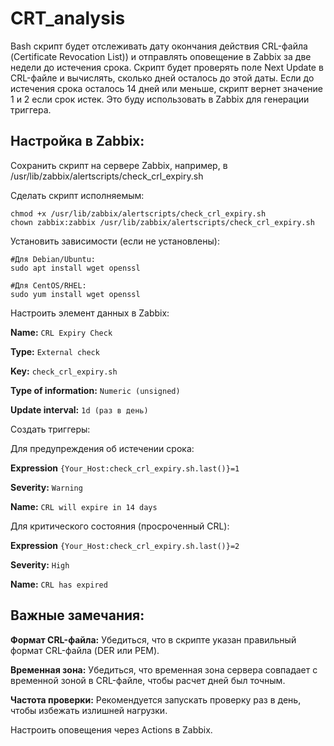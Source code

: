 # CRT_analysis
Bash скрипт будет отслеживать дату окончания действия CRL-файла (Certificate Revocation List)) и отправлять оповещение в Zabbix за две недели до истечения срока.
Скрипт будет проверять поле Next Update в CRL-файле и вычислять, сколько дней осталось до этой даты. Если до истечения срока осталось 14 дней или меньше, скрипт вернет значение 1 и 2 если срок истек. Это буду использовать в Zabbix для генерации триггера.



## Настройка в Zabbix:
Сохранить скрипт на сервере Zabbix, например, в /usr/lib/zabbix/alertscripts/check_crl_expiry.sh

Сделать скрипт исполняемым:

```
chmod +x /usr/lib/zabbix/alertscripts/check_crl_expiry.sh
chown zabbix:zabbix /usr/lib/zabbix/alertscripts/check_crl_expiry.sh
```
Установить зависимости (если не установлены):

```
#Для Debian/Ubuntu:
sudo apt install wget openssl

#Для CentOS/RHEL:
sudo yum install wget openssl
```

Настроить элемент данных в Zabbix:

**Name:** ```CRL Expiry Check```

**Type:** ```External check```

**Key:** ```check_crl_expiry.sh```

**Type of information:** ```Numeric (unsigned)```

**Update interval:** ```1d (раз в день)```

Создать триггеры:

Для предупреждения об истечении срока:

**Expression** ```{Your_Host:check_crl_expiry.sh.last()}=1```

**Severity:** ```Warning```

**Name:**  ```CRL will expire in 14 days```

Для критического состояния (просроченный CRL):

**Expression** ```{Your_Host:check_crl_expiry.sh.last()}=2```

**Severity:** ```High```

**Name:** ```CRL has expired```

## Важные замечания:
**Формат CRL-файла:** Убедиться, что в скрипте указан правильный формат CRL-файла (DER или PEM).

**Временная зона:** Убедиться, что временная зона сервера совпадает с временной зоной в CRL-файле, чтобы расчет дней был точным.

**Частота проверки:** Рекомендуется запускать проверку раз в день, чтобы избежать излишней нагрузки.



Настроить оповещения через Actions в Zabbix.
